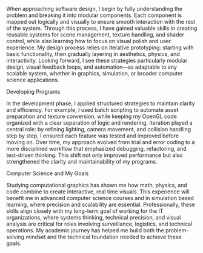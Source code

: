When approaching software design, I begin by fully understanding the problem and breaking it into modular components. Each component is mapped out logically and visually to ensure smooth interaction with the rest of the system. Through this process, I have gained valuable skills in creating reusable systems for scene management, texture handling, and shader control, while also learning how to focus on visual polish and user experience. My design process relies on iterative prototyping: starting with basic functionality, then gradually layering in aesthetics, physics, and interactivity. Looking forward, I see these strategies particularly modular design, visual feedback loops, and automation—as adaptable to any scalable system, whether in graphics, simulation, or broader computer science applications.

Developing Programs

In the development phase, I applied structured strategies to maintain clarity and efficiency. For example, I used batch scripting to automate asset preparation and texture conversion, while keeping my OpenGL code organized with a clear separation of logic and rendering. Iteration played a central role: by refining lighting, camera movement, and collision handling step by step, I ensured each feature was tested and improved before moving on. Over time, my approach evolved from trial and error coding to a more disciplined workflow that emphasized debugging, refactoring, and test-driven thinking. This shift not only improved performance but also strengthened the clarity and maintainability of my programs.

Computer Science and My Goals

Studying computational graphics has shown me how math, physics, and code combine to create interactive, real time visuals. This experience will benefit me in advanced computer science courses and in simulation based learning, where precision and scalability are essential. 
Professionally, these skills align closely with my long-term goal of working for the IT organizations, where systems thinking, technical precision, and visual analysis are critical for roles involving surveillance, logistics, and technical operations. My academic journey has helped me build both the problem-solving mindset and the technical foundation needed to achieve these goals.
